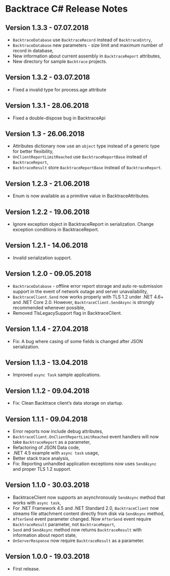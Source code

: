 ﻿# Backtrace C# Release Notes

## Version 1.3.3 - 07.07.2018
- `BacktraceDatabase` use `BacktraceRecord` instead of `BacktraceEntry`,
- `BacktraceDatabase` new parameters - size limit and maximum number of record in database,
- New information about current assembly in `BacktraceReport` attributes,
- New directory for sample `Backtrace` projects.

## Version 1.3.2 - 03.07.2018
- Fixed a invalid type for process.age attribute 

## Version 1.3.1 - 28.06.2018
- Fixed a double-dispose bug in BacktraceApi

## Version 1.3 - 26.06.2018
- Attributes dictionary now use an `object` type instead of a generic type for better flexibility,
- `OnClientReportLimitReached` use `BacktraceReportBase` instead of `BacktraceReport`,
- `BacktraceResult` store `BacktraceReportBase` instead of `BacktraceReport`. 

## Version 1.2.3 - 21.06.2018
- Enum is now available as a primitive value in BacktraceAttributes.

## Version 1.2.2 - 19.06.2018
- Ignore exception object in BacktraceReport in serialization. Change exception conditions in BacktraceReport.

## Version 1.2.1 - 14.06.2018
- Invalid serialization support.

## Version 1.2.0 - 09.05.2018
- `BacktraceDatabase` - offline error report storage and auto re-submission support in the event of network outage and server unavailability,
- `BacktraceClient.Send` now works properly with TLS 1.2 under .NET 4.6+ and .NET Core 2.0. However, `BacktraceClient.SendAsync` is strongly recommended whenever possible,
- Removed TlsLegacySupport flag in BacktraceClient.

## Version 1.1.4 - 27.04.2018
- Fix: A bug where casing of some fields is changed after JSON serialization.

## Version 1.1.3 - 13.04.2018
- Improved `async Task` sample applications.

## Version 1.1.2 - 09.04.2018
- Fix: Clean Backtrace client’s data storage on startup.

## Version 1.1.1 - 09.04.2018
- Error reports now include debug attributes,
- `BacktraceClient.OnClientReportLimitReached` event handlers will now take `BacktraceReport` as a parameter,
- Refactoring of JSON Data code,
- .NET 4.5 example with `async task` usage,
- Better stack trace analysis,
- Fix: Reporting unhandled application exceptions now uses `SendAsync` and proper TLS 1.2 support.


## Version 1.1.0 - 30.03.2018
- BacktraceClient now supports an asynchronously `SendAsync` method that works with `async task`,
- For .NET Framework 4.5 and .NET Standard 2.0, `BacktraceClient` now streams file attachment content directly from disk via `SendAsync` method,
- `AfterSend` event parameter changed. Now `AfterSend` event require `BacktraceResult` parameter, not `BacktraceReport`,
- `Send` and `SendAsync` method now returns `BacktraceResult` with information about report state,
- `OnServerResponse` now require `BacktraceResult` as a parameter. 

## Version 1.0.0 - 19.03.2018
- First release.